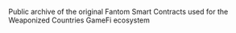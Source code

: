 Public archive of the original Fantom Smart Contracts used for the Weaponized Countries GameFi ecosystem
